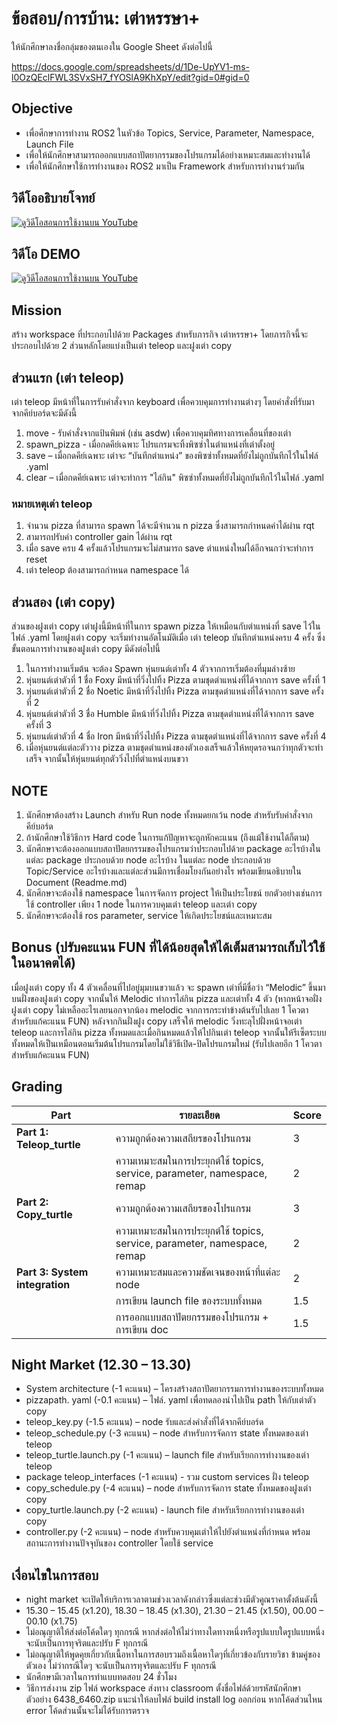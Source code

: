 # ข้อสอบ/การบ้าน: เต่าหรรษา+
ให้นักศึกษาลงชื่อกลุ่มของตนเองใน Google Sheet ดังต่อไปนี้

https://docs.google.com/spreadsheets/d/1De-UpYV1-ms-l0OzQEclFWL3SVxSH7_fYOSlA9KhXpY/edit?gid=0#gid=0

## Objective
- เพื่อศึกษาการทำงาน ROS2 ในหัวข้อ Topics, Service, Parameter, Namespace, Launch File
- เพื่อให้นักศึกษาสามารถออกแบบสถาปัตยากรรมของโปรแกรมได้อย่างเหมาะสมและทำงานได้
- เพื่อให้นักศึกษาใช้การทำงานของ ROS2 มาเป็น Framework สำหรับการทำงานร่วมกัน

## วิดีโออธิบายโจทย์
[![ดูวิดีโอสอนการใช้งานบน YouTube](https://img.youtube.com/vi/scFCUJuSWQ0/0.jpg)](https://www.youtube.com/watch?v=scFCUJuSWQ0)

## วิดีโอ DEMO
[![ดูวิดีโอสอนการใช้งานบน YouTube](https://img.youtube.com/vi/A6_ReA5Bgvk/0.jpg)](https://www.youtube.com/watch?v=A6_ReA5Bgvk)

## Mission
สร้าง workspace ที่ประกอบไปด้วย Packages สำหรับภารกิจ เต่าหรรษา+ โดยภารกิจนี้จะประกอบไปด้วย 2 ส่วนหลักโดยแบ่งเป็นเต่า teleop และฝูงเต่า copy

## ส่วนแรก (เต่า teleop)
เต่า teleop มีหน้าที่ในการรับคำสั่งจาก keyboard เพื่อควบคุมการทำงานต่างๆ โดยคำสั่งที่รับมาจากคีย์บอร์ดจะมีดังนี้
1. move - รับคำสั่งจากแป้นพิมพ์ (เช่น asdw) เพื่อควบคุมทิศทางการเคลื่อนที่ของเต่า
2. spawn_pizza - เมื่อกดคีย์เฉพาะ โปรแกรมจะทิ้งพิซซ่าในตำแหน่งที่เต่าตั้งอยู่
3. save – เมื่อกดคีย์เฉพาะ เต่าจะ “บันทึกตำแหน่ง” ของพิซซ่าทั้งหมดที่ยังไม่ถูกบันทึกไว้ในไฟล์ .yaml
4. clear – เมื่อกดคีย์เฉพาะ เต่าจะทำการ "ไล่กิน" พิซซ่าทั้งหมดที่ยังไม่ถูกบันทึกไว้ในไฟล์ .yaml

### หมายเหตุเต่า teleop
1.	จำนวน pizza ที่สามารถ spawn ได้จะมีจำนวน n pizza ซึ่งสามารถกำหนดค่าได้ผ่าน rqt
2.	สามารถปรับค่า controller gain ได้ผ่าน rqt
3.	เมื่อ save ครบ 4 ครั้งแล้วโปรแกรมจะไม่สามารถ save ตำแหน่งใหม่ได้อีกจนกว่าจะทำการ reset
4.	เต่า teleop ต้องสามารถกำหนด namespace ได้

## ส่วนสอง (เต่า copy)
ส่วนของฝูงเต่า copy เต่าฝูงนี้มีหน้าที่ในการ spawn pizza ให้เหมือนกับตำแหน่งที่ save ไว้ในไฟล์ .yaml โดยฝูงเต่า copy จะเริ่มทำงานอัตโนมัติเมื่อ เต่า teleop บันทึกตำแหน่งครบ 4 ครั้ง ซึ่งขั้นตอนการทำงานของฝูงเต่า copy มีดังต่อไปนี้
1.	ในการทำงานเริ่มต้น จะต้อง Spawn หุ่นยนต์เต่าทั้ง 4 ตัวจากการเริ่มต้องที่มุมล่างซ้าย
2.	หุ่นยนต์เต่าตัวที่ 1 ชื่อ Foxy มีหน้าที่วิ่งไปทิ้ง Pizza ตามชุดตำแหน่งที่ได้จากการ save ครั้งที่ 1
3.	หุ่นยนต์เต่าตัวที่ 2 ชื่อ Noetic มีหน้าที่วิ่งไปทิ้ง Pizza ตามชุดตำแหน่งที่ได้จากการ save ครั้งที่ 2
4.	หุ่นยนต์เต่าตัวที่ 3 ชื่อ Humble มีหน้าที่วิ่งไปทิ้ง Pizza ตามชุดตำแหน่งที่ได้จากการ save ครั้งที่ 3
5.	หุ่นยนต์เต่าตัวที่ 4 ชื่อ Iron มีหน้าที่วิ่งไปทิ้ง Pizza ตามชุดตำแหน่งที่ได้จากการ save ครั้งที่ 4
6.	เมื่อหุ่นยนต์แต่ละตัววาง pizza ตามชุดตำแหน่งของตัวเองเสร็จแล้วให้หยุดรอจนกว่าทุกตัวจะทำเสร็จ จากนั้นให้หุ่นยนต์ทุกตัววิ่งไปที่ตำแหน่งบนขวา

## NOTE
1.	นักศึกษาต้องสร้าง Launch สำหรับ Run node ทั้งหมดยกเว้น node สำหรับรับคำสั่งจากคีย์บอร์ด
2.	ถ้านักศึกษาใช้วิธีการ Hard code ในการแก้ปัญหาจะถูกหักคะแนน (ถึงแม้ใช้งานได้ก็ตาม)
3.	นักศึกษาจะต้องออกแบบสถาปัตยกรรมของโปรแกรมว่าประกอบไปด้วย package อะไรบ้างในแต่ละ package ประกอบด้วย node อะไรบ้าง ในแต่ละ node ประกอบด้วย Topic/Service อะไรบ้างและแต่ละส่วนมีการเชื่อมโยงกันอย่างไร พร้อมเขียนอธิบายใน Document (Readme.md)
4.	นักศึกษาจะต้องใช้ namespace ในการจัดการ project ให้เป็นประโยชน์ ยกตัวอย่างเช่นการใช้ controller เพียง 1 node ในการควบคุมเต่า teleop และเต่า copy
5.	นักศึกษาจะต้องใช้ ros parameter, service ให้เกิดประโยชน์และเหมาะสม

## Bonus (ปรับคะแนน FUN ที่ได้น้อยสุดให้ได้เต็มสามารถเก็บไว้ใช้ในอนาคตได้)
เมื่อฝูงเต่า copy ทั้ง 4 ตัวเคลื่อนที่ไปอยู่มุมบนขวาแล้ว จะ spawn เต่าที่มีชื่อว่า “Melodic” ขึ้นมาบนฝั่งของฝูงเต่า copy จากนั้นให้ Melodic ทำการไล่กิน pizza และเต่าทั้ง 4 ตัว (หากหน้าจอฝั่งฝูงเต่า copy ไม่เหลืออะไรเลยนอกจากน้อง melodic จากการกระทำข้างต้นรับไปเลย 1 โควตาสำหรับแก้คะแนน FUN) หลังจากกินฝั่งฝูง copy เสร็จให้ melodic วิ่งทะลุไปฝั่งหน้าจอเต่า teleop และการไล่กิน pizza ทั้งหมดและเมื่อกินหมดแล้วให้ไปกินเต่า teleop จากนั้นให้รีเซ็ตระบบทั้งหมดให้เป็นเหมือนตอนเริ่มต้นโปรแกรมโดยไม่ใช้วิธีเปิด-ปิดโปรแกรมใหม่ (รับไปเลยอีก 1 โควตาสำหรับแก้คะแนน FUN)

## Grading
| **Part**                         | **รายละเอียด**                                                                                       | **Score** |
|-----------------------------------|------------------------------------------------------------------------------------------------------|-----------|
| **Part 1: Teleop_turtle**         | ความถูกต้องความเสถียรของโปรแกรม                                                                     | 3         |
|                                   | ความเหมาะสมในการประยุกต์ใช้ topics, service, parameter, namespace, remap                             | 2         |
| **Part 2: Copy_turtle**           | ความถูกต้องความเสถียรของโปรแกรม                                                                     | 3         |
|                                   | ความเหมาะสมในการประยุกต์ใช้ topics, service, parameter, namespace, remap                             | 2         |
| **Part 3: System integration**    | ความเหมาะสมและความชัดเจนของหน้าที่แต่ละ node                                                       | 2         |
|                                   | การเขียน launch file ของระบบทั้งหมด                                                                  | 1.5       |
|                                   | การออกแบบสถาปัตยกรรมของโปรแกรม + การเขียน doc                                                       | 1.5       |

## Night Market (12.30 – 13.30)

- System architecture (-1 คะแนน) – โครงสร้างสถาปัตยากรรมการทำงานของระบบทั้งหมด
- pizzapath. yaml (-0.1 คะแนน) – ไฟล์. yaml เพื่อทดลองนำไปเป็น path ให้กับเต่าตัว copy
- teleop_key.py (-1.5 คะแนน) – node รับและส่งคำสั่งที่ได้จากคีย์บอร์ด
- teleop_schedule.py (-3 คะแนน) – node สำหรับการจัดการ state ทั้งหมดของเต่า teleop
- teleop_turtle.launch.py (-1 คะแนน) – launch file สำหรับเรียกการทำงานของเต่า teleop
- package teleop_interfaces (-1 คะแนน) - รวม custom services ฝั่ง teleop
- copy_schedule.py (-4 คะแนน) – node สำหรับการจัดการ state ทั้งหมดของฝูงเต่า copy
- copy_turtle.launch.py (-2 คะแนน) - launch file สำหรับเรียกการทำงานของเต่า copy
- controller.py (-2 คะแนน) – node สำหรับควบคุมเต่าให้ไปยังตำแหน่งที่กำหนด พร้อมสถานะการทำงานปัจจุบันของ controller โดยใช้ service

## เงื่อนไขในการสอบ
- night market จะเปิดให้บริการเวลาตามช่วงเวลาดังกล่าวซึ่งแต่ละช่วงมีตัวคูณราคาตั้งต้นดังนี้
- 15.30 – 15.45 (x1.20), 18.30 – 18.45 (x1.30), 21.30 – 21.45 (x1.50), 00.00 – 00.10 (x1.75)
- ไม่อณุญาติให้ส่งต่อโค้ดใดๆ ทุกกรณี หากส่งต่อให้ไม่ว่าทางใดทางหนึ่งหรือรูปแบบใดรูปแบบหนึ่งจะนับเป็นการทุจริตและปรับ F ทุกกรณี
- ไม่อณุญาติให้พูดคุยเกี่ยวกับเนื้อหาในการสอบรวมถึงเนื้อหาใดๆที่เกี่ยวข้องกับรายวิชา ข้ามคู่ของตัวเอง ไม่ว่ากรณีใดๆ จะนับเป็นการทุจริตและปรับ F ทุกกรณี
- นักศึกษามีเวลาในการทำแบบทดสอบ 24 ชั่วโมง
- วิธีการส่งงาน zip ไฟล์ workspace ส่งทาง classroom ตั้งชื่อไฟล์ด้วยรหัสนักศึกษา ตัวอย่าง 6438_6460.zip แนะนำให้ลบไฟล์ build install log ออกก่อน หากโค้ดส่วนไหน error โค้ดส่วนนั้นจะไม่ได้รับการตรวจ 
